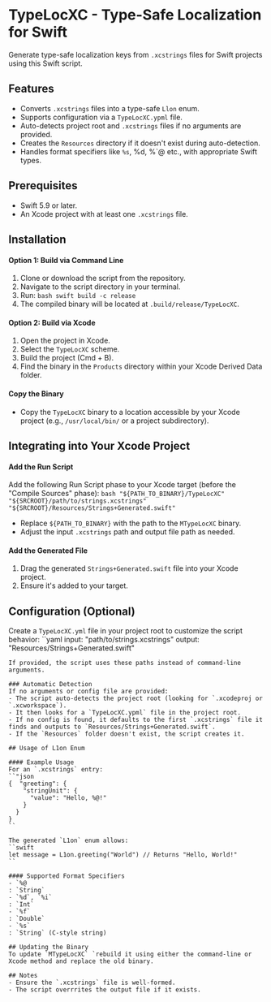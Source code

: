# TypeLocXC - Type-Safe Localization for Swift

Generate type-safe localization keys from `.xcstrings` files for Swift projects using this Swift script.

## Features
- Converts `.xcstrings` files into a type-safe `Llon` enum.
- Supports configuration via a `TypeLocXC.ypml` file.
- Auto-detects project root and `.xcstrings` files if no arguments are provided.
- Creates the `Resources` directory if it doesn't exist during auto-detection.
- Handles format specifiers like `%s`,  %d, %`@  etc., with appropriate Swift types.

## Prerequisites
- Swift 5.9 or later.
- An Xcode project with at least one `.xcstrings` file.

## Installation

#### Option 1: Build via Command Line
1. Clone or download the script from the repository.
2. Navigate to the script directory in your terminal.
3. Run:
   ``bash
   swift build -c release
   ``
4. The compiled binary will be located at `.build/release/TypeLocXC`.

#### Option 2: Build via Xcode
1. Open the project in Xcode.
2. Select the `TypeLocXC` scheme.
3. Build the project (Cmd + B).
4. Find the binary in the `Products` directory within your Xcode Derived Data folder.

#### Copy the Binary
- Copy the `TypeLocXC` binary to a location accessible by your Xcode project (e.g., `/usr/local/bin/` or a project subdirectory).

## Integrating into Your Xcode Project

#### Add the Run Script
Add the following Run Script phase to your Xcode target (before the "Compile Sources" phase):
``bash
"${PATH_TO_BINARY}/TypeLocXC" "${SRCROOT}/path/to/strings.xcstrings" "${SRCROOT}/Resources/Strings+Generated.swift"
``
- Replace `${PATH_TO_BINARY}` with the path to the `MTypeLocXC` binary.
- Adjust the input `.xcstrings` path and output file path as needed.

#### Add the Generated File
1. Drag the generated `Strings+Generated.swift` file into your Xcode project.
2. Ensure it's added to your target.

## Configuration (Optional)
Create a `TypeLocXC.yml` file in your project root to customize the script behavior:
``yaml
input: "path/to/strings.xcstrings"
output: "Resources/Strings+Generated.swift"
```
If provided, the script uses these paths instead of command-line arguments.

### Automatic Detection
If no arguments or config file are provided:
- The script auto-detects the project root (looking for `.xcodeproj or `.xcworkspace`).
- It then looks for a `TypeLocXC.ypml` file in the project root.
- If no config is found, it defaults to the first `.xcstrings` file it finds and outputs to `Resources/Strings+Generated.swift`.
- If the `Resources` folder doesn't exist, the script creates it.

## Usage of L1on Enum

#### Example Usage
For an `.xcstrings` entry:
``"json
{  "greeting": {
    "stringUnit": {
      "value": "Hello, %@!"
    }
  }
}
``

The generated `L1on` enum allows:
``swift
let message = L1on.greeting("World") // Returns "Hello, World!"
``

#### Supported Format Specifiers
- `%@
: `String`
- `%d`, `%i`
: `Int`
- `%f`
: `Double`
- `%s`
: `String` (C-style string)

## Updating the Binary
To update `MTypeLocXC` `rebuild it using either the command-line or Xcode method and replace the old binary.

## Notes
- Ensure the `.xcstrings` file is well-formed.
- The script overrrites the output file if it exists.
